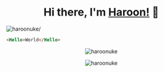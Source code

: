 <h1 align="center">Hi there, I'm <a href="https://haroonuke.github.io"  target="_blank">Haroon!</a> 👋</h1>

<p align="left"> <img src=https://komarev.com/ghpvc/?username=haroonuke alt=haroonuke/> </p>

```html
<Hello>World</Hello>
```

<p align="center"> <img src=https://github-readme-stats.vercel.app/api?username=haroonuke&show_icons=true&theme=tokyonight alt=haroonuke /> </p>

<p align="center"><img align="center" src="https://github-readme-streak-stats.herokuapp.com/?user=haroonuke&theme=tokyonight" alt="haroonuke" /></p>

<!-- <p align="center">
  <img src="https://github-readme-stats.vercel.app/api/top-langs/?username=haroonuke&layout=compact&theme=tokyonight&langs_count=10&hide=php,c++,tsql,hack,java,kotlin,swift,objective-c" alt="haroonuke" />
</p> -->


<!--
**haroonuke/haroonuke** is a ✨ _special_ ✨ repository because its `README.md` (this file) appears on your GitHub profile.

Here are some ideas to get you started:

- 🔭 I’m currently working on ...
- 🌱 I’m currently learning ...
- 👯 I’m looking to collaborate on ...
- 🤔 I’m looking for help with ...
- 💬 Ask me about ...
- 📫 How to reach me: ...
- 😄 Pronouns: ...
- ⚡ Fun fact: ...
-->
